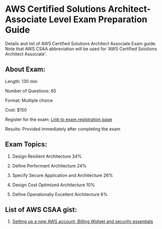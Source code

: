 # AWS Certified Solutions Architect-Associate Level Exam Preparation Guide

Details and list of AWS Certified Solutions Architect Associate Exam guide. Note that AWS CSAA abbreviation will be used for 'AWS Certified Solutions Architect Associate'.

## About Exam:

Length: 130 min

Number of Questions: 65

Format: Multiple choice

Cost: $150

Register for the exam: [Link to exam registration page](https://www.aws.training/certification?src=arc-assoc)

Results: Provided immediately after completing the exam

## Exam Topics:


1. Design Resilient Architecture                           34%

2. Define Performant Architecture                          24%

3. Specify Secure Application and Architecture             26%

4. Design Cost Optimized Architecture                      10%

5. Define Operationally Excellent Architecture             6%

## List of AWS CSAA gist:

1. [Setting up a new AWS account, Billing Widget and security essentials](https://github.com/sampat21/AWS-Certifications/blob/master/AWS%20Certified%20Solutions%20Architect-Associate%20Level/AccountSetup.md)